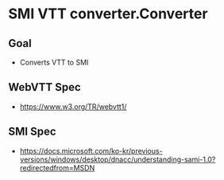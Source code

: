 # SMI VTT converter.Converter

## Goal
- Converts VTT to SMI

## WebVTT Spec
- https://www.w3.org/TR/webvtt1/

## SMI Spec
- https://docs.microsoft.com/ko-kr/previous-versions/windows/desktop/dnacc/understanding-sami-1.0?redirectedfrom=MSDN
